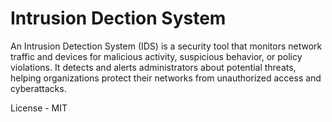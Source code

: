 ﻿# Intrusion Dection System
An Intrusion Detection System (IDS) is a security tool that monitors network traffic and devices for malicious activity, suspicious behavior, or policy violations. It detects and alerts administrators about potential threats, helping organizations protect their networks from unauthorized access and cyberattacks.

License - MIT
